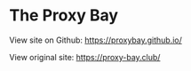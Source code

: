 # The Proxy Bay

View site on Github: https://proxybay.github.io/

View original site: https://proxy-bay.club/

